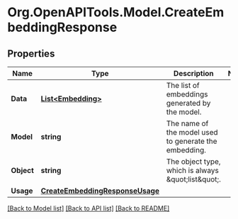 # Org.OpenAPITools.Model.CreateEmbeddingResponse

## Properties

Name | Type | Description | Notes
------------ | ------------- | ------------- | -------------
**Data** | [**List&lt;Embedding&gt;**](Embedding.md) | The list of embeddings generated by the model. | 
**Model** | **string** | The name of the model used to generate the embedding. | 
**Object** | **string** | The object type, which is always \&quot;list\&quot;. | 
**Usage** | [**CreateEmbeddingResponseUsage**](CreateEmbeddingResponseUsage.md) |  | 

[[Back to Model list]](../README.md#documentation-for-models) [[Back to API list]](../README.md#documentation-for-api-endpoints) [[Back to README]](../README.md)

